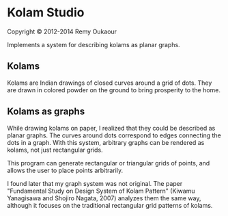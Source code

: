 # Kolam Studio

Copyright © 2012-2014 Remy Oukaour

Implements a system for describing kolams as planar graphs.

## Kolams

Kolams are Indian drawings of closed curves around a grid of dots. They are drawn in colored powder on the ground to bring prosperity to the home.

## Kolams as graphs

While drawing kolams on paper, I realized that they could be described as planar graphs. The curves around dots correspond to edges connecting the dots in a graph. With this system, arbitrary graphs can be rendered as kolams, not just rectangular grids.

This program can generate rectangular or triangular grids of points, and allows the user to place points arbitrarily.

I found later that my graph system was not original. The paper "Fundamental Study on Design System of Kolam Pattern" (Kiwamu Yanagisawa and Shojiro Nagata, 2007) analyzes them the same way, although it focuses on the traditional rectangular grid patterns of kolams.